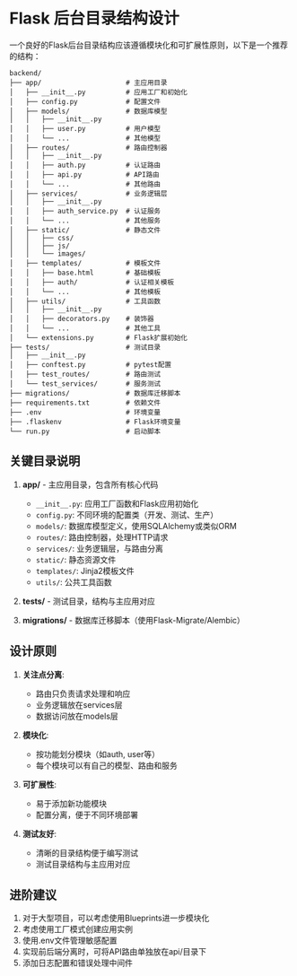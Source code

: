 # Flask 后台目录结构设计

一个良好的Flask后台目录结构应该遵循模块化和可扩展性原则，以下是一个推荐的结构：

```
backend/
├── app/                     # 主应用目录
│   ├── __init__.py          # 应用工厂和初始化
│   ├── config.py            # 配置文件
│   ├── models/              # 数据库模型
│   │   ├── __init__.py
│   │   ├── user.py          # 用户模型
│   │   └── ...              # 其他模型
│   ├── routes/              # 路由控制器
│   │   ├── __init__.py
│   │   ├── auth.py          # 认证路由
│   │   ├── api.py           # API路由
│   │   └── ...              # 其他路由
│   ├── services/            # 业务逻辑层
│   │   ├── __init__.py
│   │   ├── auth_service.py  # 认证服务
│   │   └── ...              # 其他服务
│   ├── static/              # 静态文件
│   │   ├── css/
│   │   ├── js/
│   │   └── images/
│   ├── templates/           # 模板文件
│   │   ├── base.html        # 基础模板
│   │   ├── auth/            # 认证相关模板
│   │   └── ...              # 其他模板
│   ├── utils/               # 工具函数
│   │   ├── __init__.py
│   │   ├── decorators.py    # 装饰器
│   │   └── ...              # 其他工具
│   └── extensions.py        # Flask扩展初始化
├── tests/                   # 测试目录
│   ├── __init__.py
│   ├── conftest.py          # pytest配置
│   ├── test_routes/         # 路由测试
│   └── test_services/       # 服务测试
├── migrations/              # 数据库迁移脚本
├── requirements.txt         # 依赖文件
├── .env                     # 环境变量
├── .flaskenv                # Flask环境变量
└── run.py                   # 启动脚本
```

## 关键目录说明

1. **app/** - 主应用目录，包含所有核心代码

   - `__init__.py`: 应用工厂函数和Flask应用初始化
   - `config.py`: 不同环境的配置类（开发、测试、生产）
   - `models/`: 数据库模型定义，使用SQLAlchemy或类似ORM
   - `routes/`: 路由控制器，处理HTTP请求
   - `services/`: 业务逻辑层，与路由分离
   - `static/`: 静态资源文件
   - `templates/`: Jinja2模板文件
   - `utils/`: 公共工具函数

2. **tests/** - 测试目录，结构与主应用对应

3. **migrations/** - 数据库迁移脚本（使用Flask-Migrate/Alembic）

## 设计原则

1. **关注点分离**:

   - 路由只负责请求处理和响应
   - 业务逻辑放在services层
   - 数据访问放在models层

2. **模块化**:

   - 按功能划分模块（如auth, user等）
   - 每个模块可以有自己的模型、路由和服务

3. **可扩展性**:

   - 易于添加新功能模块
   - 配置分离，便于不同环境部署

4. **测试友好**:
   - 清晰的目录结构便于编写测试
   - 测试目录结构与主应用对应

## 进阶建议

1. 对于大型项目，可以考虑使用Blueprints进一步模块化
2. 考虑使用工厂模式创建应用实例
3. 使用.env文件管理敏感配置
4. 实现前后端分离时，可将API路由单独放在api/目录下
5. 添加日志配置和错误处理中间件
